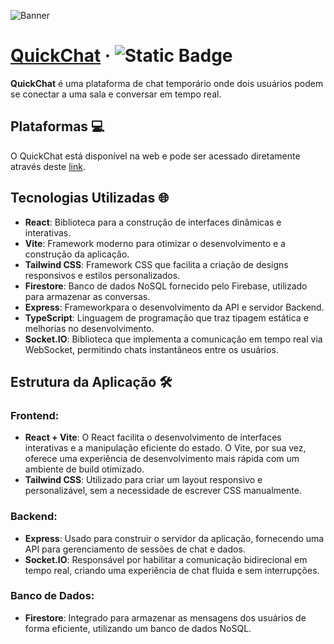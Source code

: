 ![Banner](https://github.com/user-attachments/assets/ea947011-c39a-4f44-b1f9-9f89230f8c0b)
# [QuickChat](https://github.com/Bruno2202/quickchat) &middot; ![Static Badge](https://img.shields.io/badge/Status-Em%20produção-green)

**QuickChat** é uma plataforma de chat temporário onde dois usuários podem se conectar a uma sala e conversar em tempo real.

## Plataformas 💻

O QuickChat está disponível na web e pode ser acessado diretamente através deste [link](https://quickchatapp.netlify.app/).

## Tecnologias Utilizadas 🌐

- **React**: Biblioteca para a construção de interfaces dinâmicas e interativas.
- **Vite**: Framework moderno para otimizar o desenvolvimento e a construção da aplicação.
- **Tailwind CSS**: Framework CSS que facilita a criação de designs responsivos e estilos personalizados.
- **Firestore**: Banco de dados NoSQL fornecido pelo Firebase, utilizado para armazenar as conversas.
- **Express**: Frameworkpara o desenvolvimento da API e servidor Backend.
- **TypeScript**: Linguagem de programação que traz tipagem estática e melhorias no desenvolvimento.
- **Socket.IO**: Biblioteca que implementa a comunicação em tempo real via WebSocket, permitindo chats instantâneos entre os usuários.

## Estrutura da Aplicação 🛠️

### Frontend:
- **React + Vite**: O React facilita o desenvolvimento de interfaces interativas e a manipulação eficiente do estado. O Vite, por sua vez, oferece uma experiência de desenvolvimento mais rápida com um ambiente de build otimizado.
- **Tailwind CSS**: Utilizado para criar um layout responsivo e personalizável, sem a necessidade de escrever CSS manualmente.

### Backend:
- **Express**: Usado para construir o servidor da aplicação, fornecendo uma API para gerenciamento de sessões de chat e dados.
- **Socket.IO**: Responsável por habilitar a comunicação bidirecional em tempo real, criando uma experiência de chat fluida e sem interrupções.

### Banco de Dados:
- **Firestore**: Integrado para armazenar as mensagens dos usuários de forma eficiente, utilizando um banco de dados NoSQL.

